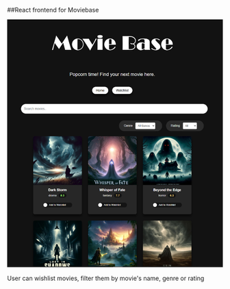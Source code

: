 
##React frontend for Moviebase

![screenshot](screenshots/main_screen.jpg)

User can wishlist movies, filter them by movie's name, genre or rating